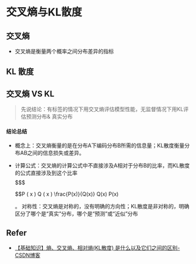 # 交叉熵与KL散度

## 交叉熵

* 交叉熵是衡量两个概率之间分布差异的指标

## KL 散度



## 交叉熵 VS KL

>  先说结论：有标签的情况下用交叉熵评估模型性能，无监督情况下用KL评估预测分布& 真实分布



#### 结论总结

* 概念上：交叉熵衡量的是在分布A下编码分布B所需的信息量；KL散度衡量分布AB之间的信息损失或差异。

* 计算公式：交叉熵的计算公式中不直接涉及A相对于分布B的比率，而KL散度的公式直接涉及到这个比率$$$$$$$$$$$$$$$

	$$P ( x ) Q ( x ) \frac{P(x)}{Q(x)} 
	Q(x)
	P(x)

	 。
	对称性：交叉熵是对称的，没有明确的方向性；KL散度是非对称的，明确区分了哪个是“真实”分布，哪个是“预测”或“近似”分布



## Refer

* [【基础知识】熵、交叉熵、相对熵(KL散度) 是什么以及它们之间的区别-CSDN博客](https://blog.csdn.net/u014386899/article/details/136700246)